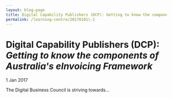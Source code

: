 ```yaml
---
layout: blog-page
title: Digital Capability Publishers (DCP): Getting to know the components of Australia\'s eInvoicing Framework
permalink: /learning-centre/20170101\-1
---
```


# Digital Capability Publishers (DCP): *Getting to know the components of Australia's eInvoicing Framework*

1 Jan 2017

The Digital Business Council is striving towards...



